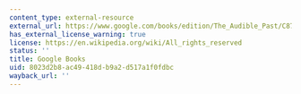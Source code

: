 ```yaml
---
content_type: external-resource
external_url: https://www.google.com/books/edition/The_Audible_Past/C87CDAAAQBAJ?hl=en&gbpv=1
has_external_license_warning: true
license: https://en.wikipedia.org/wiki/All_rights_reserved
status: ''
title: Google Books
uid: 8023d2b8-ac49-418d-b9a2-d517a1f0fdbc
wayback_url: ''
---
```

